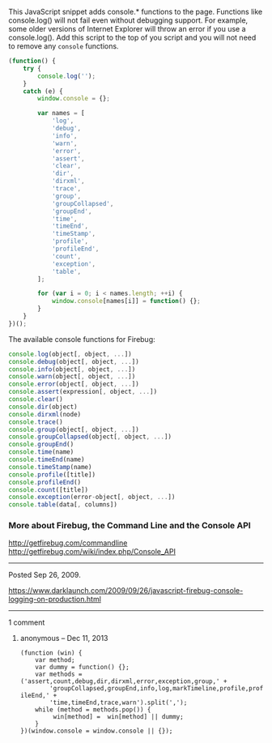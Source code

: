 This JavaScript snippet adds console.* functions to the page. Functions like console.log() will not fail even without debugging support. For example, some older versions of Internet Explorer will throw an error if you use a console.log(). Add this script to the top of you script and you will not need to remove any `console` functions.

```javascript
(function() {
    try {
        console.log('');
    }
    catch (e) {
        window.console = {};

        var names = [
            'log',
            'debug',
            'info',
            'warn',
            'error',
            'assert',
            'clear',
            'dir',
            'dirxml',
            'trace',
            'group',
            'groupCollapsed',
            'groupEnd',
            'time',
            'timeEnd',
            'timeStamp',
            'profile',
            'profileEnd',
            'count',
            'exception',
            'table',
        ];

        for (var i = 0; i < names.length; ++i) {
            window.console[names[i]] = function() {};
        }
    }
})();
```

The available console functions for Firebug:

```javascript
console.log(object[, object, ...])
console.debug(object[, object, ...])
console.info(object[, object, ...])
console.warn(object[, object, ...])
console.error(object[, object, ...])
console.assert(expression[, object, ...])
console.clear()
console.dir(object)
console.dirxml(node)
console.trace()
console.group(object[, object, ...])
console.groupCollapsed(object[, object, ...])
console.groupEnd()
console.time(name)
console.timeEnd(name)
console.timeStamp(name)
console.profile([title])
console.profileEnd()
console.count([title])
console.exception(error-object[, object, ...])
console.table(data[, columns])
```

### More about Firebug, the Command Line and the Console API
http://getfirebug.com/commandline
http://getfirebug.com/wiki/index.php/Console_API

---

Posted Sep 26, 2009.

https://www.darklaunch.com/2009/09/26/javascript-firebug-console-logging-on-production.html

---

1 comment

<ol>
    <li>
        <div>
            anonymous &ndash; Dec 11, 2013
            <div>
                <code>
(function (win) {
&nbsp;&nbsp;&nbsp;&nbsp;var method;
&nbsp;&nbsp;&nbsp;&nbsp;var dummy = function() {};
&nbsp;&nbsp;&nbsp;&nbsp;var methods = ('assert,count,debug,dir,dirxml,error,exception,group,' +
&nbsp;&nbsp;&nbsp;&nbsp;&nbsp;&nbsp;&nbsp;&nbsp;'groupCollapsed,groupEnd,info,log,markTimeline,profile,profileEnd,' +
&nbsp;&nbsp;&nbsp;&nbsp;&nbsp;&nbsp;&nbsp;&nbsp;'time,timeEnd,trace,warn').split(',');
&nbsp;&nbsp;&nbsp;&nbsp;while (method = methods.pop()) {
&nbsp;&nbsp;&nbsp;&nbsp;&nbsp;&nbsp;&nbsp;&nbsp; win[method] =  win[method] || dummy;
&nbsp;&nbsp;&nbsp;&nbsp;}
})(window.console = window.console || {});
</code>
            </div>
        </div>
    </li>
</ol>
